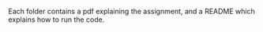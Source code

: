 Each folder contains a pdf explaining the assignment, and a README which explains how to run the code.